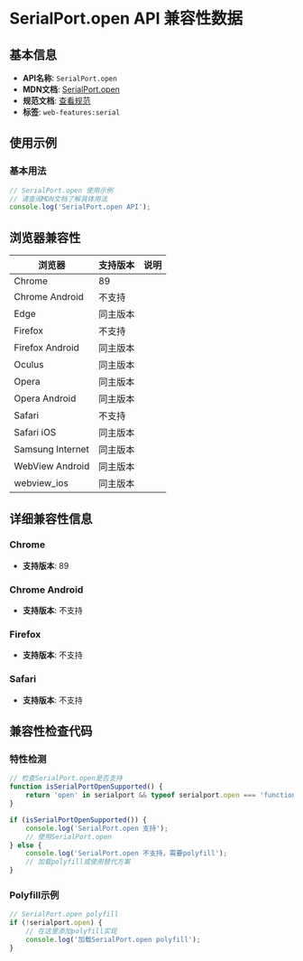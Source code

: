 # SerialPort.open API 兼容性数据

## 基本信息

- **API名称**: `SerialPort.open`
- **MDN文档**: [SerialPort.open](https://developer.mozilla.org/docs/Web/API/SerialPort/open)
- **规范文档**: [查看规范](https://wicg.github.io/serial/#dom-serialport-open)
- **标签**: `web-features:serial`

## 使用示例

### 基本用法

```javascript
// SerialPort.open 使用示例
// 请查阅MDN文档了解具体用法
console.log('SerialPort.open API');
```

## 浏览器兼容性

| 浏览器 | 支持版本 | 说明 |
|--------|----------|------|
| Chrome | 89 |  |
| Chrome Android | 不支持 |  |
| Edge | 同主版本 |  |
| Firefox | 不支持 |  |
| Firefox Android | 同主版本 |  |
| Oculus | 同主版本 |  |
| Opera | 同主版本 |  |
| Opera Android | 同主版本 |  |
| Safari | 不支持 |  |
| Safari iOS | 同主版本 |  |
| Samsung Internet | 同主版本 |  |
| WebView Android | 同主版本 |  |
| webview_ios | 同主版本 |  |

## 详细兼容性信息

### Chrome

- **支持版本**: 89

### Chrome Android

- **支持版本**: 不支持

### Firefox

- **支持版本**: 不支持

### Safari

- **支持版本**: 不支持

## 兼容性检查代码

### 特性检测

```javascript
// 检查SerialPort.open是否支持
function isSerialPortOpenSupported() {
    return 'open' in serialport && typeof serialport.open === 'function';
}

if (isSerialPortOpenSupported()) {
    console.log('SerialPort.open 支持');
    // 使用SerialPort.open
} else {
    console.log('SerialPort.open 不支持，需要polyfill');
    // 加载polyfill或使用替代方案
}
```

### Polyfill示例

```javascript
// SerialPort.open polyfill
if (!serialport.open) {
    // 在这里添加polyfill实现
    console.log('加载SerialPort.open polyfill');
}
```

